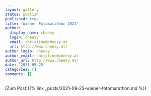```yaml
---
layout: gallery
status: publish
published: true
title: 'Wiener Fotomarathon 2021'
author:
  display_name: cheesy
  login: cheesy
  email: christine@cheesy.at
  url: http://www.cheesy.at/
author_login: cheesy
author_email: christine@cheesy.at
author_url: http://www.cheesy.at/
date: '2021-09-25'
categories: []
comments: []
---
```


[Zum Post]({% link _posts/2021-09-25-wiener-fotomarathon.md %})

